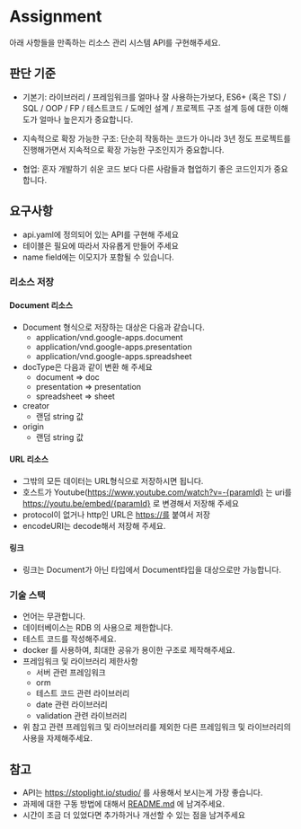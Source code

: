 # Assignment

아래 사항들을 만족하는 리소스 관리 시스템 API를 구현해주세요.

## 판단 기준

- 기본기: 라이브러리 / 프레임워크를 얼마나 잘 사용하는가보다, ES6+ (혹은 TS) / SQL / OOP / FP / 테스트코드 / 도메인 설계 / 프로젝트 구조 설계 등에 대한 이해도가 얼마나 높은지가 중요합니다.

- 지속적으로 확장 가능한 구조: 단순히 작동하는 코드가 아니라 3년 정도 프로젝트를 진행해가면서 지속적으로 확장 가능한 구조인지가 중요합니다.

- 협업: 혼자 개발하기 쉬운 코드 보다 다른 사람들과 협업하기 좋은 코드인지가 중요합니다.

## 요구사항

- api.yaml에 정의되어 있는 API를 구현해 주세요
- 테이블은 필요에 따라서 자유롭게 만들어 주세요
- name field에는 이모지가 포함될 수 있습니다.

### 리소스 저장

#### Document 리소스

- Document 형식으로 저장하는 대상은 다음과 같습니다.
  - application/vnd.google-apps.document
  - application/vnd.google-apps.presentation
  - application/vnd.google-apps.spreadsheet
- docType은 다음과 같이 변환 해 주세요
  - document ⇒ doc
  - presentation ⇒ presentation
  - spreadsheet ⇒ sheet
- creator
  - 랜덤 string 값
- origin
  - 랜덤 string 값

#### URL 리소스

- 그밖의 모든 데이터는 URL형식으로 저장하시면 됩니다.
- 호스트가 Youtube(https://www.youtube.com/watch?v=-{paramId} 는 uri를 https://youtu.be/embed/{paramId} 로 변경해서 저장해 주세요
- protocol이 없거나 http인 URL은 [https://를](https://를) 붙여서 저장
- encodeURI는 decode해서 저장해 주세요.

#### 링크

- 링크는 Document가 아닌 타입에서 Document타입을 대상으로만 가능합니다.

### 기술 스택

- 언어는 무관합니다.
- 데이터베이스는 RDB 의 사용으로 제한합니다.
- 테스트 코드를 작성해주세요.
- docker 를 사용하여, 최대한 공유가 용이한 구조로 제작해주세요.
- 프레임워크 및 라이브러리 제한사항
  - 서버 관련 프레임워크
  - orm
  - 테스트 코드 관련 라이브러리
  - date 관련 라이브러리
  - validation 관련 라이브러리
- 위 참고 관련 프레임워크 및 라이브러리를 제외한 다른 프레임워크 및 라이브러리의 사용을 자제해주세요.

## 참고

- API는 https://stoplight.io/studio/ 를 사용해서 보시는게 가장 좋습니다.
- 과제에 대한 구동 방법에 대해서 [README.md](http://README.md) 에 남겨주세요.
- 시간이 조금 더 있었다면 추가하거나 개선할 수 있는 점을 남겨주세요
